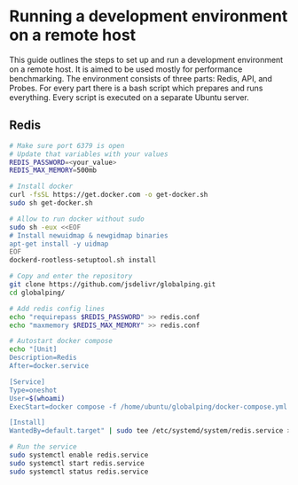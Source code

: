 # Running a development environment on a remote host

This guide outlines the steps to set up and run a development environment on a remote host. It is aimed to be used mostly for performance benchmarking. The environment consists of three parts: Redis, API, and Probes. For every part there is a bash script which prepares and runs everything. Every script is executed on a separate Ubuntu server.

## Redis

```bash
# Make sure port 6379 is open
# Update that variables with your values
REDIS_PASSWORD=<your_value>
REDIS_MAX_MEMORY=500mb

# Install docker
curl -fsSL https://get.docker.com -o get-docker.sh
sudo sh get-docker.sh

# Allow to run docker without sudo
sudo sh -eux <<EOF
# Install newuidmap & newgidmap binaries
apt-get install -y uidmap
EOF
dockerd-rootless-setuptool.sh install

# Copy and enter the repository
git clone https://github.com/jsdelivr/globalping.git
cd globalping/

# Add redis config lines
echo "requirepass $REDIS_PASSWORD" >> redis.conf
echo "maxmemory $REDIS_MAX_MEMORY" >> redis.conf

# Autostart docker compose
echo "[Unit]
Description=Redis
After=docker.service

[Service]
Type=oneshot
User=$(whoami)
ExecStart=docker compose -f /home/ubuntu/globalping/docker-compose.yml up -d

[Install]
WantedBy=default.target" | sudo tee /etc/systemd/system/redis.service > /dev/null

# Run the service
sudo systemctl enable redis.service
sudo systemctl start redis.service
sudo systemctl status redis.service
```
